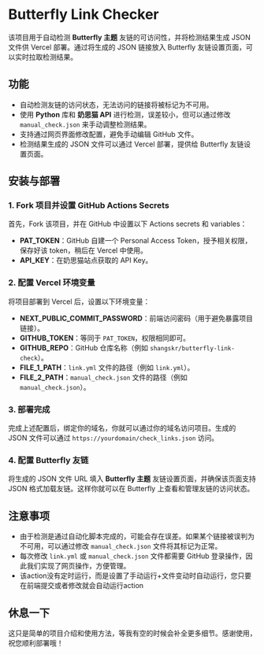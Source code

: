 # Butterfly Link Checker

该项目用于自动检测 **Butterfly 主题** 友链的可访问性，并将检测结果生成 JSON 文件供 Vercel 部署。通过将生成的 JSON 链接放入 Butterfly 友链设置页面，可以实时拉取检测结果。

## 功能

- 自动检测友链的访问状态，无法访问的链接将被标记为不可用。
- 使用 **Python** 库和 **奶思猫 API** 进行检测，误差较小，但可以通过修改 `manual_check.json` 来手动调整检测结果。
- 支持通过网页界面修改配置，避免手动编辑 GitHub 文件。
- 检测结果生成的 JSON 文件可以通过 Vercel 部署，提供给 Butterfly 友链设置页面。

## 安装与部署

### 1. Fork 项目并设置 GitHub Actions Secrets

首先，Fork 该项目，并在 GitHub 中设置以下 Actions secrets 和 variables：

- **PAT_TOKEN**：GitHub 自建一个 Personal Access Token，授予相关权限，保存好该 token，稍后在 Vercel 中使用。
- **API_KEY**：在奶思猫站点获取的 API Key。

### 2. 配置 Vercel 环境变量

将项目部署到 Vercel 后，设置以下环境变量：

- **NEXT_PUBLIC_COMMIT_PASSWORD**：前端访问密码（用于避免暴露项目链接）。
- **GITHUB_TOKEN**：等同于 `PAT_TOKEN`，权限相同即可。
- **GITHUB_REPO**：GitHub 仓库名称（例如 `shangskr/butterfly-link-check`）。
- **FILE_1_PATH**：`link.yml` 文件的路径（例如 `link.yml`）。
- **FILE_2_PATH**：`manual_check.json` 文件的路径（例如 `manual_check.json`）。

### 3. 部署完成

完成上述配置后，绑定你的域名，你就可以通过你的域名访问项目。生成的 JSON 文件可以通过 `https://yourdomain/check_links.json` 访问。

### 4. 配置 Butterfly 友链

将生成的 JSON 文件 URL 填入 **Butterfly 主题** 友链设置页面，并确保该页面支持 JSON 格式加载友链。这样你就可以在 Butterfly 上查看和管理友链的访问状态。

## 注意事项

- 由于检测是通过自动化脚本完成的，可能会存在误差。如果某个链接被误判为不可用，可以通过修改 `manual_check.json` 文件将其标记为正常。
- 每次修改 `link.yml` 或 `manual_check.json` 文件都需要 GitHub 登录操作，因此我们实现了网页操作，方便管理。
- 该action没有定时运行，而是设置了手动运行+文件变动时自动运行，您只要在前端提交或者修改就会自动运行action

## 休息一下

这只是简单的项目介绍和使用方法，等我有空的时候会补全更多细节。感谢使用，祝您顺利部署哦！


